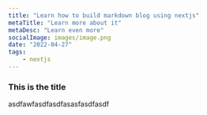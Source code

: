 ```yaml
---
title: "Learn how to build markdown blog using nextjs"
metaTitle: "Learn more about it"
metaDesc: "Learn even more"
socialImage: images/image.png
date: "2022-04-27"
tags: 
    - nextjs
---
```



### This is the title


asdfawfasdfasdfasasfasdfasdf
